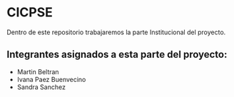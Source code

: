 # CICPSE

Dentro de este repositorio trabajaremos la parte Institucional del proyecto.

## Integrantes asignados a esta parte del proyecto:
- Martin Beltran
- Ivana Paez Buenvecino
- Sandra Sanchez
